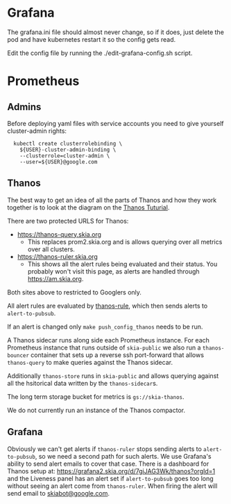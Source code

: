 # Grafana

The grafana.ini file should almost never change, so if it does,
just delete the pod and have kubernetes restart it so the config
gets read.

Edit the config file by running the ./edit-grafana-config.sh script.

# Prometheus

## Admins

Before deploying yaml files with service accounts you need to give yourself
cluster-admin rights:

      kubectl create clusterrolebinding \
        ${USER}-cluster-admin-binding \
        --clusterrole=cluster-admin \
        --user=${USER}@google.com

## Thanos

The best way to get an idea of all the parts of Thanos and how they work
together is to look at the diagram on the [Thanos
Tuturial](https://thanos.io/quick-tutorial.md/).

There are two protected URLS for Thanos:

- https://thanos-query.skia.org
  - This replaces prom2.skia.org and is allows querying over all metrics over
    all clusters.
- https://thanos-ruler.skia.org
  - This shows all the alert rules being evaluated and their status. You
    probably won't visit this page, as alerts are handled through
    https://am.skia.org.

Both sites above to restricted to Googlers only.

All alert rules are evaluated by [thanos-rule](https://thanos-ruler.skia.org),
which then sends alerts to `alert-to-pubsub`.

If an alert is changed only `make push_config_thanos` needs to be run.

A Thanos sidecar runs along side each Prometheus instance. For each Prometheus
instance that runs outside of `skia-public` we also run a `thanos-bouncer`
container that sets up a reverse ssh port-forward that allows `thanos-query` to
make queries against the Thanos sidecar.

Additionally `thanos-store` runs in `skia-public` and allows querying against
all the hsitorical data written by the `thanos-sidecar`s.

The long term storage bucket for metrics is `gs://skia-thanos`.

We do not currently run an instance of the Thanos compactor.

## Grafana

Obviously we can't get alerts if `thanos-ruler` stops sending alerts to
`alert-to-pubsub`, so we need a second path for such alerts. We use Grafana's
ability to send alert emails to cover that case. There is a dashboard for Thanos
setup at: https://grafana2.skia.org/d/7giJAG3Wk/thanos?orgId=1 and the Liveness
panel has an alert set if `alert-to-pubsub` goes too long without seeing an
alert come from `thanos-ruler`. When firing the alert will send email to
skiabot@google.com.
